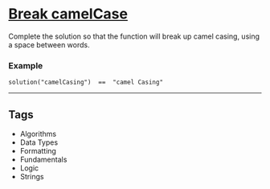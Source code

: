 # [Break camelCase](https://www.codewars.com/kata/5208f99aee097e6552000148)

Complete the solution so that the function will break up camel casing, using a space between words.

### Example

```
solution("camelCasing")  ==  "camel Casing"
```

---

## Tags

- Algorithms
- Data Types
- Formatting
- Fundamentals
- Logic
- Strings
